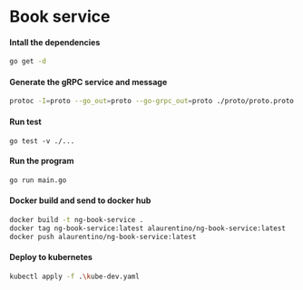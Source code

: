 # Book service


#### Intall the dependencies
```sh
go get -d
```

#### Generate the gRPC service and message
```sh
protoc -I=proto --go_out=proto --go-grpc_out=proto ./proto/proto.proto
```

#### Run test
```
go test -v ./...
```

#### Run the program
```sh
go run main.go
```

#### Docker build and send to docker hub
```sh
docker build -t ng-book-service .
docker tag ng-book-service:latest alaurentino/ng-book-service:latest
docker push alaurentino/ng-book-service:latest
```

#### Deploy to kubernetes
```sh
kubectl apply -f .\kube-dev.yaml
```